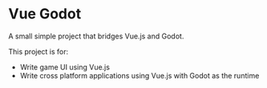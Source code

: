 # Vue Godot

A small simple project that bridges Vue.js and Godot.

This project is for:

- Write game UI using Vue.js
- Write cross platform applications using Vue.js with Godot as the runtime